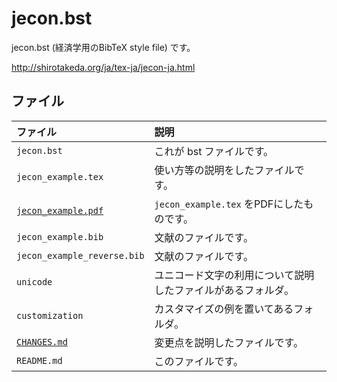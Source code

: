<!--
Filename:       README.md
Author:         Shiro Takeda
e-mail          <shiro.takeda@gmail.com>
First-written:  <2006/12/04>
Time-stamp:     <2016-03-25 08:55:43 st>
-->

jecon.bst
==============================

jecon.bst (経済学用のBibTeX style file) です。

<http://shirotakeda.org/ja/tex-ja/jecon-ja.html>

## ファイル

| ファイル                                 | 説明                                                         |
|:-----------------------------------------|:-------------------------------------------------------------|
| `jecon.bst`                              | これが bst ファイルです。                                    |
| `jecon_example.tex`                      | 使い方等の説明をしたファイルです。                           |
| [`jecon_example.pdf`](jecon_example.pdf) | `jecon_example.tex` をPDFにしたものです。                    |
| `jecon_example.bib`                      | 文献のファイルです。                                         |
| `jecon_example_reverse.bib`              | 文献のファイルです。                                         |
| `unicode`                                | ユニコード文字の利用について説明したファイルがあるフォルダ。 |
| `customization`                          | カスタマイズの例を置いてあるフォルダ。                       |
| [`CHANGES.md`](CHANGES.md)               | 変更点を説明したファイルです。                               |
| `README.md`                              | このファイルです。                                           |


<!--
--------------------
Local Variables:
mode: markdown
fill-column: 80
coding: utf-8-dos
End:
-->

